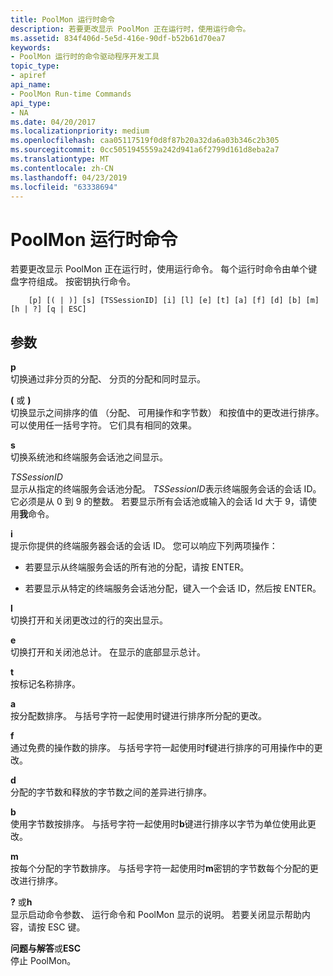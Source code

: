 ```yaml
---
title: PoolMon 运行时命令
description: 若要更改显示 PoolMon 正在运行时，使用运行命令。
ms.assetid: 834f406d-5e5d-416e-90df-b52b61d70ea7
keywords:
- PoolMon 运行时的命令驱动程序开发工具
topic_type:
- apiref
api_name:
- PoolMon Run-time Commands
api_type:
- NA
ms.date: 04/20/2017
ms.localizationpriority: medium
ms.openlocfilehash: caa05117519f0d8f87b20a32da6a03b346c2b305
ms.sourcegitcommit: 0cc5051945559a242d941a6f2799d161d8eba2a7
ms.translationtype: MT
ms.contentlocale: zh-CN
ms.lasthandoff: 04/23/2019
ms.locfileid: "63338694"
---
```

# <a name="poolmon-run-time-commands"></a>PoolMon 运行时命令


若要更改显示 PoolMon 正在运行时，使用运行命令。 每个运行时命令由单个键盘字符组成。 按密钥执行命令。

```
    [p] [( | )] [s] [TSSessionID] [i] [l] [e] [t] [a] [f] [d] [b] [m] [h | ?] [q | ESC]
```

## <a name="span-idddkpoolmonruntimecommandstoolsspanspan-idddkpoolmonruntimecommandstoolsspanparameters"></a><span id="ddk_poolmon_run_time_commands_tools"></span><span id="DDK_POOLMON_RUN_TIME_COMMANDS_TOOLS"></span>参数


<span id="_______p______"></span><span id="_______P______"></span> **p**   
切换通过非分页的分配、 分页的分配和同时显示。

<span id="_________or__"></span><span id="_________OR__"></span> **(** 或 **)**  
切换显示之间排序的值 （分配、 可用操作和字节数） 和按值中的更改进行排序。 可以使用任一括号字符。 它们具有相同的效果。

<span id="_______s______"></span><span id="_______S______"></span> **s**   
切换系统池和终端服务会话池之间显示。

<span id="_______TSSessionID______"></span><span id="_______tssessionid______"></span><span id="_______TSSESSIONID______"></span> *TSSessionID*   
显示从指定的终端服务会话池分配。 *TSSessionID*表示终端服务会话的会话 ID。 它必须是从 0 到 9 的整数。 若要显示所有会话池或输入的会话 Id 大于 9，请使用**我**命令。

<span id="_______i______"></span><span id="_______I______"></span> **i**   
提示你提供的终端服务器会话的会话 ID。 您可以响应下列两项操作：

-   若要显示从终端服务会话的所有池的分配，请按 ENTER。

-   若要显示从特定的终端服务会话池分配，键入一个会话 ID，然后按 ENTER。

<span id="_______l______"></span><span id="_______L______"></span> **l**   
切换打开和关闭更改过的行的突出显示。

<span id="_______e______"></span><span id="_______E______"></span> **e**   
切换打开和关闭池总计。 在显示的底部显示总计。

<span id="_______t______"></span><span id="_______T______"></span> **t**   
按标记名称排序。

<span id="_______a______"></span><span id="_______A______"></span> **a**   
按分配数排序。 与括号字符一起使用时键进行排序所分配的更改。

<span id="_______f______"></span><span id="_______F______"></span> **f**   
通过免费的操作数的排序。 与括号字符一起使用时**f**键进行排序的可用操作中的更改。

<span id="_______d______"></span><span id="_______D______"></span> **d**   
分配的字节数和释放的字节数之间的差异进行排序。

<span id="_______b______"></span><span id="_______B______"></span> **b**   
使用字节数按排序。 与括号字符一起使用时**b**键进行排序以字节为单位使用此更改。

<span id="_______m______"></span><span id="_______M______"></span> **m**   
按每个分配的字节数排序。 与括号字符一起使用时**m**密钥的字节数每个分配的更改进行排序。

<span id="_________or_h"></span><span id="_________OR_H"></span> **?** 或**h**  
显示启动命令参数、 运行命令和 PoolMon 显示的说明。 若要关闭显示帮助内容，请按 ESC 键。

<span id="_______q_or_ESC"></span><span id="_______q_or_esc"></span><span id="_______Q_OR_ESC"></span> **问题与解答**或**ESC**  
停止 PoolMon。









